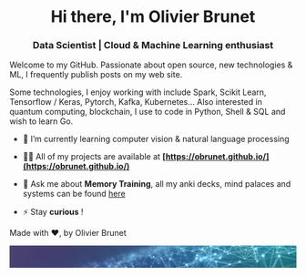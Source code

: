 
<h1 align="center">Hi there, I'm Olivier Brunet</h1>
<h3 align="center">Data Scientist  | Cloud & Machine Learning enthusiast</h3>

Welcome to my GitHub.  Passionate about open source, new technologies & ML, I frequently publish posts on my web site.

Some technologies, I enjoy working with include Spark, Scikit Learn, Tensorflow / Keras, Pytorch, Kafka, Kubernetes... Also interested in quantum computing, blockchain, I use to code in Python, Shell & SQL and wish to learn Go.

- 🌱 I’m currently learning computer vision & natural language processing

- 👨‍💻 All of my projects are available at **[https://obrunet.github.io/](https://obrunet.github.io/)**

- 💬 Ask me about **Memory Training**, all my anki decks, mind palaces and systems can be found [here](https://obrunet.github.io/)

- ⚡ Stay **curious** !

Made with ❤, by Olivier Brunet
    

<img src="https://github.com/obrunet/obrunet/blob/main/banner_ai.jpg"/>
